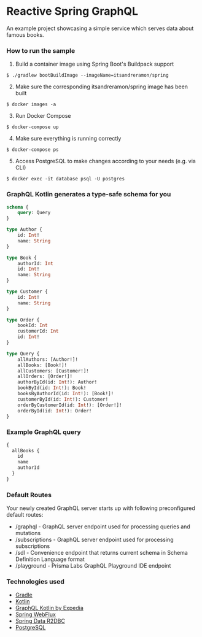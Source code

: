 # Reactive Spring GraphQL
An example project showcasing a simple service which serves data about famous books.

### How to run the sample
1. Build a container image using Spring Boot's Buildpack support
```
$ ./gradlew bootBuildImage --imageName=itsandreramon/spring
```

2. Make sure the corresponding itsandreramon/spring image has been built
```
$ docker images -a
```
3. Run Docker Compose
```
$ docker-compose up
```
4. Make sure everything is running correctly
```
$ docker-compose ps
```
5. Access PostgreSQL to make changes according to your needs (e.g. via CLI)
```
$ docker exec -it database psql -U postgres
```

### GraphQL Kotlin generates a type-safe schema for you
```graphql
schema {
    query: Query
}

type Author {
    id: Int!
    name: String
}

type Book {
    authorId: Int
    id: Int!
    name: String
}

type Customer {
    id: Int!
    name: String
}

type Order {
    bookId: Int
    customerId: Int
    id: Int!
}

type Query {
    allAuthors: [Author!]!
    allBooks: [Book!]!
    allCustomers: [Customer!]!
    allOrders: [Order!]!
    authorById(id: Int!): Author!
    bookById(id: Int!): Book!
    booksByAuthorId(id: Int!): [Book!]!
    customerById(id: Int!): Customer!
    orderByCustomerId(id: Int!): [Order!]!
    orderById(id: Int!): Order!
}
```

### Example GraphQL query
```graphql
{
  allBooks {
    id
    name
    authorId
  }
}
```

### Default Routes
Your newly created GraphQL server starts up with following preconfigured default routes:

- /graphql - GraphQL server endpoint used for processing queries and mutations
- /subscriptions - GraphQL server endpoint used for processing subscriptions
- /sdl - Convenience endpoint that returns current schema in Schema Definition Language format
- /playground - Prisma Labs GraphQL Playground IDE endpoint

### Technologies used
- [Gradle](https://github.com/gradle/gradle)
- [Kotlin](https://github.com/JetBrains/kotlin)
- [GraphQL Kotlin by Expedia](https://github.com/ExpediaGroup/graphql-kotlin)
- [Spring WebFlux](https://spring.io/reactive)
- [Spring Data R2DBC](https://spring.io/projects/spring-data-r2dbc)
- [PostgreSQL](https://www.postgresql.org/)
